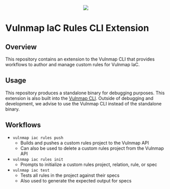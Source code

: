 <p align="center">
  <img src="https://vulnmap.khulnasoft.com/style/asset/logo/vulnmap-print.svg" />
</p>

# Vulnmap IaC Rules CLI Extension

## Overview

This repository contains an extension to the Vulnmap CLI that provides workflows to
author and manage custom rules for Vulnmap IaC.

## Usage

This repository produces a standalone binary for debugging purposes. This
extension is also built into the [Vulnmap CLI](https://github.com/khulnasoft-lab/vulnmap).
Outside of debugging and development, we advise to use the Vulnmap CLI instead of
the standalone binary.

## Workflows

- `vulnmap iac rules push`
  - Builds and pushes a custom rules project to the Vulnmap API
  - Can also be used to delete a custom rules project from the Vulnmap API
- `vulnmap iac rules init`
  - Prompts to initialize a custom rules project, relation, rule, or spec
- `vulnmap iac test`
  - Tests all rules in the project against their specs
  - Also used to generate the expected output for specs
